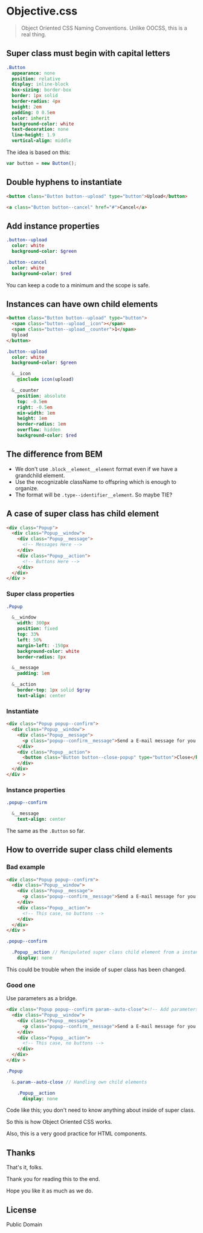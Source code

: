 # Objective.css

> Object Oriented CSS Naming Conventions. Unlike OOCSS, this is a real thing.

## Super class must begin with capital letters

```sass
.Button
  appearance: none
  position: relative
  display: inline-block
  box-sizing: border-box
  border: 1px solid
  border-radius: 4px
  height: 2em
  padding: 0 0.5em
  color: inherit
  background-color: white
  text-decoration: none
  line-height: 1.9
  vertical-align: middle
```

The idea is based on this:

```js
var button = new Button();
```

## Double hyphens to instantiate

```html
<button class="Button button--upload" type="button">Upload</button>
```

```html
<a class="Button button--cancel" href="#">Cancel</a>
```

## Add instance properties

```sass
.button--upload
  color: white
  background-color: $green

.button--cancel
  color: white
  background-color: $red
```

You can keep a code to a minimum and the scope is safe.

## Instances can have own child elements

```html
<button class="Button button--upload" type="button">
  <span class="button--upload__icon"></span>
  <span class="button--upload__counter">1</span>
  Upload
</button>
```

```sass
.button--upload
  color: white
  background-color: $green

  &__icon
    @include icon(upload)

  &__counter
    position: absolute
    top: -0.5em
    right: -0.5em
    min-width: 1em
    height: 1em
    border-radius: 1em
    overflow: hidden
    background-color: $red
```

## The difference from BEM

- We don't use `.block__element__element` format even if we have a grandchild element.
- Use the recognizable className to offspring which is enough to organize.
- The format will be `.type--identifier__element`. So maybe TIE?


## A case of super class has child element

```html
<div class="Popup">
  <div class="Popup__window">
    <div class="Popup__message">
      <!-- Messages Here -->
    </div>
    <div class="Popup__action">
      <!-- Buttons Here -->
    </div>
  </div>
</div >
```

### Super class properties

```sass
.Popup

  &__window
    width: 300px
    position: fixed
    top: 33%
    left: 50%
    margin-left: -150px
    background-color: white
    border-radius: 8px

  &__message
    padding: 1em

  &__action
    border-top: 1px solid $gray
    text-align: center

```

### Instantiate

```html
<div class="Popup popup--confirm">
  <div class="Popup__window">
    <div class="Popup__message">
      <p class="popup--confirm__message">Send a E-mail message for you.</p>
    </div>
    <div class="Popup__action">
      <button class="Button button--close-popup" type="button">Close</button>
    </div>
  </div>
</div >
```

### Instance properties

```sass
.popup--confirm

  &__message
    text-align: center
```

The same as the `.Button` so far.

## How to override super class child elements

### Bad example

```html
<div class="Popup popup--confirm">
  <div class="Popup__window">
    <div class="Popup__message">
      <p class="popup--confirm__message">Send a E-mail message for you.</p>
    </div>
    <div class="Popup__action">
      <!-- This case, no buttons -->
    </div>
  </div>
</div >
```

```sass
.popup--confirm

  .Popup__action // Manipulated super class child element from a instance
    display: none
```

This could be trouble when the inside of super class has been changed.

### Good one

Use parameters as a bridge.

```html
<div class="Popup popup--confirm param--auto-close"><!-- Add parameters here -->
  <div class="Popup__window">
    <div class="Popup__message">
      <p class="popup--confirm__message">Send a E-mail message for you.</p>
    </div>
    <div class="Popup__action">
      <!-- This case, no buttons -->
    </div>
  </div>
</div >
```

```sass
.Popup

  &.param--auto-close // Handling own child elements

    .Popup__action
      display: none
```

Code like this; you don't need to know anything about inside of super class.

So this is how Object Oriented CSS works.

Also, this is a very good practice for HTML components.

## Thanks

That's it, folks.

Thank you for reading this to the end.

Hope you like it as much as we do.

## License

Public Domain
